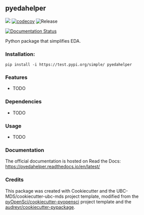 ## pyedahelper 

![](https://github.com/ofer-m/pyedahelper/workflows/build/badge.svg) [![codecov](https://codecov.io/gh/ofer-m/pyedahelper/branch/master/graph/badge.svg)](https://codecov.io/gh/ofer-m/pyedahelper) ![Release](https://github.com/ofer-m/pyedahelper/workflows/Release/badge.svg)

[![Documentation Status](https://readthedocs.org/projects/pyedahelper/badge/?version=latest)](https://pyedahelper.readthedocs.io/en/latest/?badge=latest)

Python package that simplifies EDA.

### Installation:

```
pip install -i https://test.pypi.org/simple/ pyedahelper
```

### Features
- TODO

### Dependencies

- TODO

### Usage

- TODO

### Documentation
The official documentation is hosted on Read the Docs: <https://pyedahelper.readthedocs.io/en/latest/>

### Credits
This package was created with Cookiecutter and the UBC-MDS/cookiecutter-ubc-mds project template, modified from the [pyOpenSci/cookiecutter-pyopensci](https://github.com/pyOpenSci/cookiecutter-pyopensci) project template and the [audreyr/cookiecutter-pypackage](https://github.com/audreyr/cookiecutter-pypackage).

